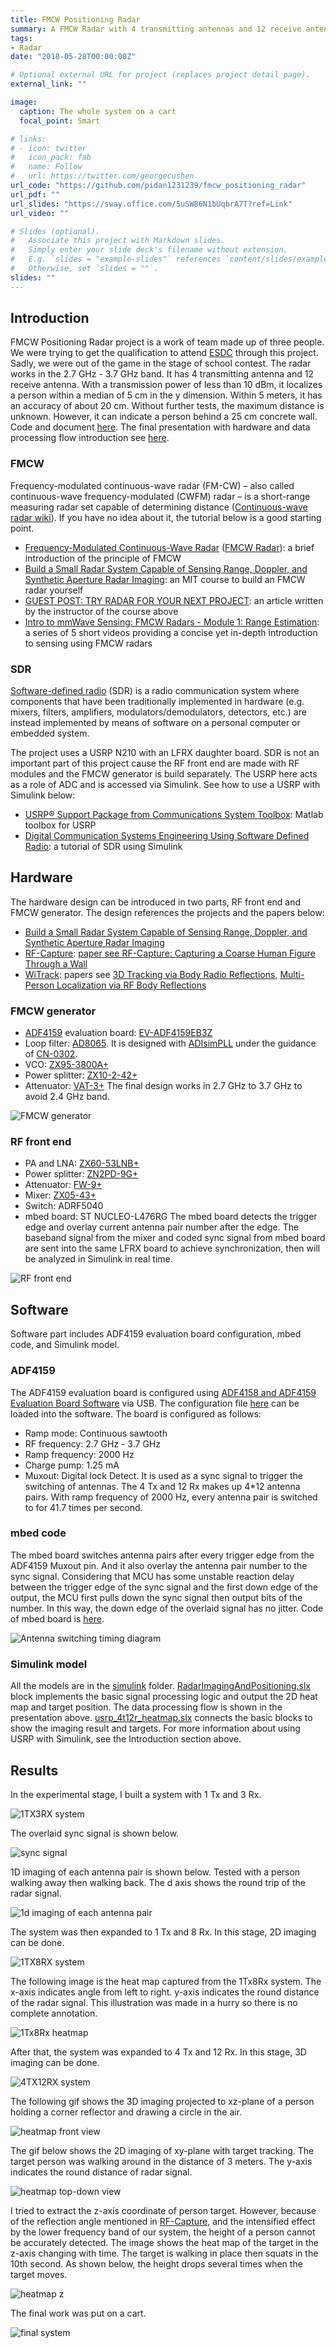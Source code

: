 ```yaml
---
title: FMCW Positioning Radar
summary: A FMCW Radar with 4 transmitting antennas and 12 receive antennas working within the 2.7 GHz - 3.7 GHz band that can locate a person in the same room with accuracy of 20 cm.
tags:
- Radar
date: "2018-05-28T00:00:00Z"

# Optional external URL for project (replaces project detail page).
external_link: ""

image:
  caption: The whole system on a cart
  focal_point: Smart

# links:
# - icon: twitter
#   icon_pack: fab
#   name: Follow
#   url: https://twitter.com/georgecushen
url_code: "https://github.com/pidan1231239/fmcw_positioning_radar"
url_pdf: ""
url_slides: "https://sway.office.com/5uSW86N1bUqbrA7T?ref=Link"
url_video: ""

# Slides (optional).
#   Associate this project with Markdown slides.
#   Simply enter your slide deck's filename without extension.
#   E.g. `slides = "example-slides"` references `content/slides/example-slides.md`.
#   Otherwise, set `slides = ""`.
slides: ""
---
```


## Introduction

FMCW Positioning Radar project is a work of team made up of three people. We were trying to get the qualification to attend [ESDC](http://nuedc.sjtu.edu.cn/CN/content.aspx?info_lb=37&flag=2) through this project. Sadly, we were out of the game in the stage of school contest.
The radar works in the 2.7 GHz - 3.7 GHz band. It has 4 transmitting antenna and 12 receive antenna. With a transmission power of less than 10 dBm, it localizes a person within a median of 5 cm in the y dimension. Within 5 meters, it has an accuracy of about 20 cm. Without further tests, the maximum distance is unknown. However, it can indicate a person behind a 25 cm concrete wall.
Code and document [here](https://github.com/pidan1231239/fmcw_positioning_radar). The final presentation with hardware and data processing flow introduction see [here](https://sway.com/5uSW86N1bUqbrA7T?ref=Link).

### FMCW

Frequency-modulated continuous-wave radar (FM-CW) – also called continuous-wave frequency-modulated (CWFM) radar – is a short-range measuring radar set capable of determining distance ([Continuous-wave radar wiki](https://en.wikipedia.org/wiki/Continuous-wave_radar)). If you have no idea about it, the tutorial below is a good starting point.
- [Frequency-Modulated Continuous-Wave Radar](http://www.radartutorial.eu/02.basics/Frequency%20Modulated%20Continuous%20Wave%20Radar.en.html) ([FMCW Radar](http://www.radartutorial.eu/02.basics/Frequency%20Modulated%20Continuous%20Wave%20Radar.en.html)): a brief introduction of the principle of FMCW
- [Build a Small Radar System Capable of Sensing Range, Doppler, and Synthetic Aperture Radar Imaging](https://ocw.mit.edu/resources/res-ll-003-build-a-small-radar-system-capable-of-sensing-range-doppler-and-synthetic-aperture-radar-imaging-january-iap-2011/index.htm): an MIT course to build an FMCW radar yourself
- [GUEST POST: TRY RADAR FOR YOUR NEXT PROJECT](https://hackaday.com/2014/02/24/guest-post-try-radar-for-your-next-project/): an article written by the instructor of the course above
- [Intro to mmWave Sensing: FMCW Radars - Module 1: Range Estimation](https://training.ti.com/intro-mmwave-sensing-fmcw-radars-module-1-range-estimation): a series of 5 short videos  providing a concise yet in-depth introduction to sensing using FMCW radars

### SDR

[Software-defined radio](https://en.wikipedia.org/wiki/Software-defined_radio) (SDR) is a radio communication system where components that have been traditionally implemented in hardware (e.g. mixers, filters, amplifiers, modulators/demodulators, detectors, etc.) are instead implemented by means of software on a personal computer or embedded system.

The project uses a USRP N210 with an LFRX  daughter board. SDR is not an important part of this project cause the RF front end are made with RF modules and the FMCW generator is build separately. The USRP here acts as a role of ADC and is accessed via Simulink. See how to use a USRP with Simulink below:
- [USRP® Support Package from Communications System Toolbox](https://ww2.mathworks.cn/hardware-support/usrp.html?s_tid=srchtitle): Matlab toolbox for USRP
- [Digital Communication Systems Engineering Using Software Defined Radio](http://ecewp.ece.wpi.edu/wordpress/wireless/textbooks/sdrlabs/): a tutorial of SDR using Simulink


## Hardware

The hardware design can be introduced in two parts, RF front end and FMCW generator. The design references the projects and the papers below:
- [Build a Small Radar System Capable of Sensing Range, Doppler, and Synthetic Aperture Radar Imaging](https://ocw.mit.edu/resources/res-ll-003-build-a-small-radar-system-capable-of-sensing-range-doppler-and-synthetic-aperture-radar-imaging-january-iap-2011/index.htm)
- [RF-Capture](http://rfcapture.csail.mit.edu/): [paper see RF-Capture: Capturing a Coarse Human Figure Through a Wall](http://rfcapture.csail.mit.edu/rfcapture-paper.pdf)
- [WiTrack](http://witrack.csail.mit.edu/): papers see [3D Tracking via Body Radio Reflections](http://witrack.csail.mit.edu/witrack-paper.pdf), [Multi-Person Localization via RF Body Reflections](http://witrack.csail.mit.edu/witrack2-paper.pdf)

### FMCW generator
- [ADF4159](http://www.analog.com/en/products/clock-and-timing/phase-locked-loop/fractional-n-pll/adf4159.html) evaluation board: [EV-ADF4159EB3Z](http://www.analog.com/en/design-center/evaluation-hardware-and-software/evaluation-boards-kits/eval-adf4159.html)
- Loop filter: [AD8065](http://www.analog.com/cn/products/amplifiers/operational-amplifiers/jfet-input-amplifiers/ad8065.html). It is designed with [ADIsimPLL](https://form.analog.com/Form_Pages/RFComms/ADISimPll.aspx) under the guidance of [CN-0302](http://www.analog.com/media/en/reference-design-documentation/reference-designs/CN0302.pdf).
- VCO: [ZX95-3800A+](https://www.minicircuits.com/WebStore/modelSearch.html?model=ZX95-3800A%2B)
- Power splitter: [ZX10-2-42+](https://www.minicircuits.com/WebStore/modelSearch.html?model=ZX10-2-42%2B)
- Attenuator: [VAT-3+](https://www.minicircuits.com/WebStore/modelSearch.html?model=VAT-3%2B)
The final design works in 2.7 GHz to 3.7 GHz to avoid 2.4 GHz band.

![FMCW generator](FMCW信号发生.png)

### RF front end
- PA and LNA: [ZX60-53LNB+](https://www.minicircuits.com/WebStore/modelSearch.html?model=ZX60-53LNB%2B)
- Power splitter: [ZN2PD-9G+](https://www.minicircuits.com/WebStore/modelSearch.html?model=ZN2PD-9G%2B)
- Attenuator: [FW-9+](https://www.minicircuits.com/WebStore/modelSearch.html?model=FW-9%2B)
- Mixer: [ZX05-43+](https://www.minicircuits.com/WebStore/modelSearch.html?model=ZX05-43%2B)
- Switch: ADRF5040
- mbed board: ST NUCLEO-L476RG
The mbed board detects the trigger edge and overlay current antenna pair number after the edge. The baseband signal from the mixer and coded sync signal from mbed board are sent into the same LFRX board to achieve synchronization, then will be analyzed in Simulink in real time.

![RF front end](FMCW射频前端.png)

## Software

Software part includes ADF4159 evaluation board configuration, mbed code, and Simulink model. 

### ADF4159

The ADF4159 evaluation board is configured using [ADF4158 and ADF4159 Evaluation Board Software](http://www.analog.com/media/en/evaluation-boards-kits/evaluation-software/ADF4158-9_Setup_v4_10_6.zip) via USB. The configuration file [here](https://github.com/pidan1231239/fmcw_positioning_radar/tree/master/ad4159) can be loaded into the software. The board is configured as follows:
- Ramp mode: Continuous sawtooth
- RF frequency: 2.7 GHz - 3.7 GHz
- Ramp frequency: 2000 Hz
- Charge pump: 1.25 mA
- Muxout: Digital lock Detect. It is used as a sync signal to trigger the switching of antennas.
The 4 Tx and 12 Rx makes up 4*12 antenna pairs. With ramp frequency of 2000 Hz, every antenna pair is switched to for 41.7 times per second.

### mbed code

The mbed board switches antenna pairs after every trigger edge from the ADF4159 Muxout pin. And it also overlay the antenna pair number to the sync signal. Considering that MCU has some unstable reaction delay between the trigger edge of the sync signal and the first down edge of the output, the MCU first pulls down the sync signal then output bits of the number. In this way, the down edge of the overlaid signal has no jitter. Code of mbed board is [here](https://github.com/pidan1231239/fmcw_positioning_radar/tree/master/mcu).

![Antenna switching timing diagram](IMG_20180623_094926.jpg)

### Simulink model

All the models are in the [simulink](https://github.com/pidan1231239/fmcw_positioning_radar/tree/master/simulink) folder. [RadarImagingAndPositioning.slx](https://github.com/pidan1231239/fmcw_positioning_radar/blob/master/simulink/RadarImagingAndPositioning.slx) block implements the basic signal processing logic and output the 2D heat map and target position. The data processing flow is shown in the presentation above. [usrp_4t12r_heatmap.slx](https://github.com/pidan1231239/fmcw_positioning_radar/blob/master/simulink/usrp_4t12r_heatmap.slx)  connects the basic blocks to show the imaging result and targets. For more information about using USRP with Simulink, see the Introduction section above.

## Results

In the experimental stage, I built a system with 1 Tx and 3 Rx.

![1TX3RX system](IMG_20180131_161431.jpg)

The overlaid sync signal is shown below.

![sync signal](IMG_20180131_103642.jpg)

1D imaging of each antenna pair is shown below. Tested with a person walking away then walking back. The d axis shows the round trip of the radar signal.

![1d imaging of each antenna pair](三根天线瀑布图.jpg)

The system was then expanded to 1 Tx and 8 Rx. In this stage, 2D imaging can be done.

![1TX8RX system](IMG_20180205_100729.jpg)

The following image is the heat map captured from the 1Tx8Rx system. The x-axis indicates angle from left to right. y-axis indicates the round distance of the radar signal. This illustration was made in a hurry so there is no complete annotation.

![1Tx8Rx heatmap](Image.png)

After that, the system was expanded to 4 Tx and 12 Rx. In this stage, 3D imaging can be done.

![4TX12RX system](1522473970150_48c5a36482b4463d3e4516373d3e01c5.jpg)

The following gif shows the 3D imaging projected to xz-plane of a person holding a corner reflector and drawing a circle in the air.

![heatmap front view](yLoCut_200kHz_800rps_1rpf_4t12r_ztest_circle_reflector.gif)

The gif below shows the 2D imaging of xy-plane with target tracking. The target person was walking around in the distance of 3 meters. The y-axis indicates the round distance of radar signal.

![heatmap top-down view](heatMapTarget.gif)

I tried to extract the z-axis coordinate of person target. However, because of the reflection angle mentioned in [RF-Capture](http://rfcapture.csail.mit.edu/), and the intensified effect by the lower frequency band of our system, the height of a person cannot be accurately detected. 
The image shows the heat map of the target in the z-axis changing with time. The target is walking in place then squats in the 10th second. As shown below, the height drops several times when the target moves.

![heatmap z](Image2.png)

The final work was put on a cart.

![final system](IMG_20180416_155121.jpg)
